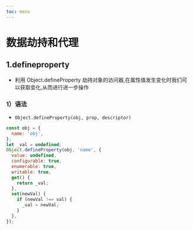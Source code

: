 ```yaml
---
toc: menu
---
```


# 数据劫持和代理

## 1.defineproperty

- 利用 Object.defineProperty 劫持对象的访问器,在属性值发生变化时我们可以获取变化,从而进行进一步操作

### 1）语法

- `Object.defineProperty(obj, prop, descriptor)`

```js
const obj = {
  name: 'obj',
};
let _val = undefined;
Object.defineProperty(obj, 'name', {
  value: undefined,
  configurable: true,
  enumerable: true,
  writable: true,
  get() {
    return _val;
  },
  set(newVal) {
    if (newVal !== val) {
      _val = newVal;
    }
  },
});
```
